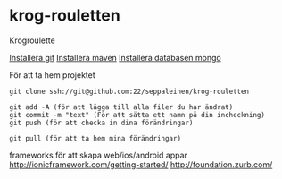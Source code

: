 # krog-rouletten
Krogroulette

[Installera git](htts://git-scm.com/download/win)
[Installera maven](http://www.mkyong.com/maven/how-to-install-maven-in-windows/)
[Installera databasen mongo](https://www.mongodb.org/downloads)

För att ta hem projektet
```
git clone ssh://git@github.com:22/seppaleinen/krog-rouletten
```


```
git add -A (för att lägga till alla filer du har ändrat)
git commit -m "text" (För att sätta ett namn på din incheckning)
git push (för att checka in dina förändringar)
```

```
git pull (för att ta hem mina förändringar)
```



frameworks för att skapa web/ios/android appar
http://ionicframework.com/getting-started/ 
http://foundation.zurb.com/ 

